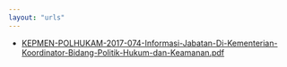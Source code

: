 ```yaml
---
layout: "urls"
---
```

* [KEPMEN-POLHUKAM-2017-074-Informasi-Jabatan-Di-Kementerian-Koordinator-Bidang-Politik-Hukum-dan-Keamanan.pdf](KEPMEN-POLHUKAM-2017-074-Informasi-Jabatan-Di-Kementerian-Koordinator-Bidang-Politik-Hukum-dan-Keamanan.pdf)
